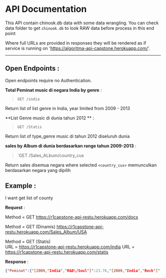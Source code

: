 # API Documentation
This API contain chinook.db data with some data wrangling. You can check data folder to get `chinook.db` to look RAW data before process in this end point

Where full URLs are provided in responses they will be rendered as if service is running on 'https://algoritma-api-capstone.herokuapp.com/'.

___
## Open Endpoints : 
Open endpoints require no Authentication.

**Total Peminat music di negara India by genre** : 
> `GET /india`    

Return list of list genre in India, year limited from 2009 - 2013

**List Genre music di dunia tahun 2012 ** : 

> `GET /Statis`    

Return list of type_genre music di tahun 2012 diseluruh dunia

**sales  by Album di dunia berdasarkan range tahun 2009-2013** : 

> `GET /Sales_ALbum/country_cus  

Return sales disemua negara where selected `<country_cus>` memunculkan berdasarkan negara yang dipilih


## Example :

I want get list of county 

**Request** :  


Method = GET 
https://r1capstone-api-restu.herokuapp.com/docs

Method = GET (Dinamis)
https://r1capstone-api-restu.herokuapp.com/Sales_Album/USA

Method = GET (Statis)  
URL = https://r1capstone-api-restu.herokuapp.com/india
URL = https://r1capstone-api-restu.herokuapp.com/statis


**Response** : 
```json
{"Peminat":{"[2009,"India","R&B\/Soul"]":23.76,"[2009,"India","Rock"]":27.72,"[2010,"India","Jazz"]":13.86,"[2010,"India","Latin"]":69.3,"[2010,"India","Rock"]":114.84,"[2010,"India","Sci Fi & Fantasy"]":1.99,"[2011,"India","Alternative & Punk"]":40.59,"[2011,"India","Blues"]":26.73,"[2011,"India","Jazz"]":69.3,"[2011,"India","Latin"]":55.44,"[2011,"India","Metal"]":3.96,"[2011,"India","Rock"]":82.17,"[2012,"India","Alternative & Punk"]":62.37,"[2012,"India","Classical"]":3.96,"[2012,"India","Rock"]":17.82,"[2013,"India","Jazz"]":15.84,"[2013,"India","Metal"]":35.64,"[2013,"India","TV Shows"]":1.99}}

